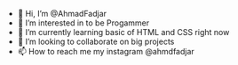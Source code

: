 - 👋 Hi, I’m @AhmadFadjar
- 👀 I’m interested in to be Progammer
- 🌱 I’m currently learning basic of HTML and CSS right now
- 💞️ I’m looking to collaborate on big projects 
- 📫 How to reach me my instagram @ahmdfadjar

<!---
AhmadFadjar/AhmadFadjar is a ✨ special ✨ repository because its `README.md` (this file) appears on your GitHub profile.
You can click the Preview link to take a look at your changes.
--->
